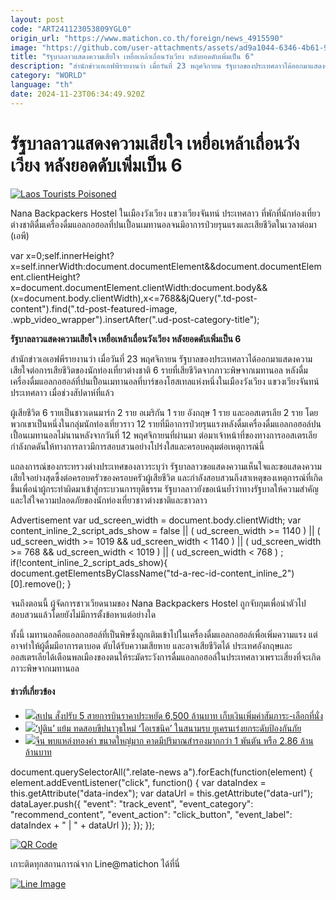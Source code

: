 ```yaml
---
layout: post
code: "ART241123053809YGL0"
origin_url: "https://www.matichon.co.th/foreign/news_4915590"
image: "https://github.com/user-attachments/assets/ad9a1044-6346-4b61-99d3-5235a1940df1"
title: "รัฐบาลลาวแสดงความเสียใจ เหยื่อเหล้าเถื่อนวังเวียง หลังยอดดับเพิ่มเป็น 6"
description: "สำนักข่าวเอเอฟพีรายงานว่า เมื่อวันที่ 23 พฤศจิกายน รัฐบาลของประเทศลาวได้ออกมาแสดงความเสียใจต่อการเสียชีวิตของนักท่องเที่ยวต่างชาติ 6 รายที่เสียชีวิตจากภาวะพิษจากเมทานอล หลังดื่มเครื่องดื่มแอลกอฮอลที่ปนเปื้อนเมทานอลที่บาร์ของโฮสเทลแห่งหนึ่งในเมืองวังเวียง แขวงเวียงจันทน์ ประเทศลาว เมื่อช่วงสัปดาห์ที่แล้ว"
category: "WORLD"
language: "th"
date: 2024-11-23T06:34:49.920Z
---
```


# รัฐบาลลาวแสดงความเสียใจ เหยื่อเหล้าเถื่อนวังเวียง หลังยอดดับเพิ่มเป็น 6

[![](https://www.matichon.co.th/wp-content/uploads/2024/11/AP24327329063347-728.jpg "Laos Tourists Poisoned")](https://www.matichon.co.th/wp-content/uploads/2024/11/AP24327329063347-728.jpg)

Nana Backpackers Hostel ในเมืองวังเวียง แขวงเวียงจันทน์ ประเทศลาว ที่พักที่นักท่องเที่ยวต่างชาติดื่มเครื่องดื่มแอลกอฮอลที่ปนเปื้อนเมทานอลจนมีอาการป่วยรุนแรงและเสียชีวิตในเวลาต่อมา (เอพี)

var x=0;self.innerHeight?x=self.innerWidth:document.documentElement&&document.documentElement.clientHeight?x=document.documentElement.clientWidth:document.body&&(x=document.body.clientWidth),x<=768&&jQuery(".td-post-content").find(".td-post-featured-image, .wpb\_video\_wrapper").insertAfter(".ud-post-category-title");

**รัฐบาลลาวแสดงความเสียใจ เหยื่อเหล้าเถื่อนวังเวียง หลังยอดดับเพิ่มเป็น 6**

สำนักข่าวเอเอฟพีรายงานว่า เมื่อวันที่ 23 พฤศจิกายน รัฐบาลของประเทศลาวได้ออกมาแสดงความเสียใจต่อการเสียชีวิตของนักท่องเที่ยวต่างชาติ 6 รายที่เสียชีวิตจากภาวะพิษจากเมทานอล หลังดื่มเครื่องดื่มแอลกอฮอล์ที่ปนเปื้อนเมทานอลที่บาร์ของโฮสเทลแห่งหนึ่งในเมืองวังเวียง แขวงเวียงจันทน์ ประเทศลาว เมื่อช่วงสัปดาห์ที่แล้ว

ผู้เสียชีวิต 6 รายเป็นชาวเดนมาร์ก 2 ราย อเมริกัน 1 ราย อังกฤษ 1 ราย และออสเตรเลีย 2 ราย โดยพวกเขาเป็นหนึ่งในกลุ่มนักท่องเที่ยวราว 12 รายที่มีอาการป่วยรุนแรงหลังดื่มเครื่องดื่มแอลกอฮอล์ปนเปื้อนเมทานอลไม่นานหลังจากวันที่ 12 พฤศจิกายนที่ผ่านมา ต่อมาเจ้าหน้าที่ของทางการออสเตรเลียกำลังกดดันให้ทางการลาวมีการสอบสวนอย่างโปร่งใสและครอบคลุมต่อเหตุการณ์นี้

แถลงการณ์ของกระทรวงต่างประเทศของลาวระบุว่า รัฐบาลลาวขอแสดงความเห็นใจและขอแสดงความเสียใจอย่างสุดซึ้งต่อครอบครัวของครอบครัวผู้เสียชีวิต และกำลังสอบสวนถึงสาเหตุของเหตุการณ์ที่เกิดขึ้นเพื่อนำผู้กระทำผิดมาเข้าสู่กระบวนการยุติธรรม รัฐบาลลาวยังขอเน้นย้ำว่าทางรัฐบาลให้ความสำคัญและใส่ใจความปลอดภัยของนักท่องเที่ยวชาวต่างชาติและชาวลาว

Advertisement var ud\_screen\_width = document.body.clientWidth; var content\_inline\_2\_script\_ads\_show = false || ( ud\_screen\_width >= 1140 ) || ( ud\_screen\_width >= 1019 && ud\_screen\_width < 1140 ) || ( ud\_screen\_width >= 768 && ud\_screen\_width < 1019 ) || ( ud\_screen\_width < 768 ) ; if(!content\_inline\_2\_script\_ads\_show){ document.getElementsByClassName("td-a-rec-id-content\_inline\_2")\[0\].remove(); }

จนถึงตอนนี้ ผู้จัดการชาวเวียดนามของ Nana Backpackers Hostel ถูกจับกุมเพื่อนำตัวไปสอบสวนแล้วโดยยังไม่มีการตั้งข้อหาแต่อย่างใด

ทั้งนี้ เมทานอลคือแอลกอฮอล์ที่เป็นพิษซึ่งถูกเติมเข้าไปในเครื่องดื่มแอลกอฮอล์เพื่อเพิ่มความแรง แต่อาจทำให้ผู้ดื่มมีอาการตาบอด ตับได้รับความเสียหาย และอาจเสียชีวิตได้ ประเทศอังกฤษและออสเตรเลียได้เตือนพลเมืองของตนให้ระมัดระวังการดื่มแอลกอฮอล์ในประเทศลาวเพราะเสี่ยงที่จะเกิดภาวะพิษจากเมทานอล

#### ข่าวที่เกี่ยวข้อง

*   [![](https://www.matichon.co.th/wp-content/uploads/2024/11/2752745.jpg)สเปน สั่งปรับ 5 สายการบินราคาประหยัด 6,500 ล้านบาท เก็บเงินเพิ่มค่าสัมภาระ-เลือกที่นั่ง](https://www.matichon.co.th/foreign/news_4915461)
*   [![](https://www.matichon.co.th/wp-content/uploads/2024/11/AFP__20241122__36N27JY__v1__HighRes__RussiaUkraineConflictMissilePutin-728.jpg)‘ปูติน’ แย้ม ทดสอบขีปนาวุธใหม่ ‘โอเรชนิค’ ในสนามรบ ยูเครนเร่งยกระดับป้องกันภัย](https://www.matichon.co.th/foreign/news_4915449)
*   [![](https://www.matichon.co.th/wp-content/uploads/2024/11/85340254.jpg)จีน พบแหล่งทองคำ ขนาดใหญ่มาก คาดมีปริมาณสำรองมากกว่า 1 พันตัน หรือ 2.86 ล้านล้านบาท](https://www.matichon.co.th/foreign/news_4915375)

document.querySelectorAll(".relate-news a").forEach(function(element) { element.addEventListener("click", function() { var dataIndex = this.getAttribute("data-index"); var dataUrl = this.getAttribute("data-url"); dataLayer.push({ "event": "track\_event", "event\_category": "recommend\_content", "event\_action": "click\_button", "event\_label": dataIndex + " | " + dataUrl }); }); });

[![QR Code](https://www.matichon.co.th/wp-content/uploads/2023/07/wob1371z.jpg)](https://lin.ee/ht0nDxX)

เกาะติดทุกสถานการณ์จาก Line@matichon ได้ที่นี่

[![Line Image](https://www.matichon.co.th/wp-content/uploads/2023/07/th.png)](https://lin.ee/ht0nDxX)